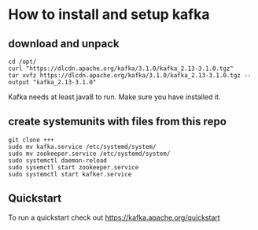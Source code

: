 # How to install and setup kafka 


## download and unpack
```
cd /opt/
curl "https://dlcdn.apache.org/kafka/3.1.0/kafka_2.13-3.1.0.tgz"
tar xvfz https://dlcdn.apache.org/kafka/3.1.0/kafka_2.13-3.1.0.tgz --output "kafka_2.13-3.1.0" 
```

Kafka needs at least java8 to run. Make sure you have installed it.

## create systemunits with files from this repo
```
git clone +++
sudo mv kafka.service /etc/systemd/system/
sudo mv zookeeper.service /etc/systemd/system/
sudo systemctl daemon-reload
sudo sysemctl start zookeeper.service
sudo systemctl start kafker.service
```

## Quickstart
To run a quickstart check out https://kafka.apache.org/quickstart


